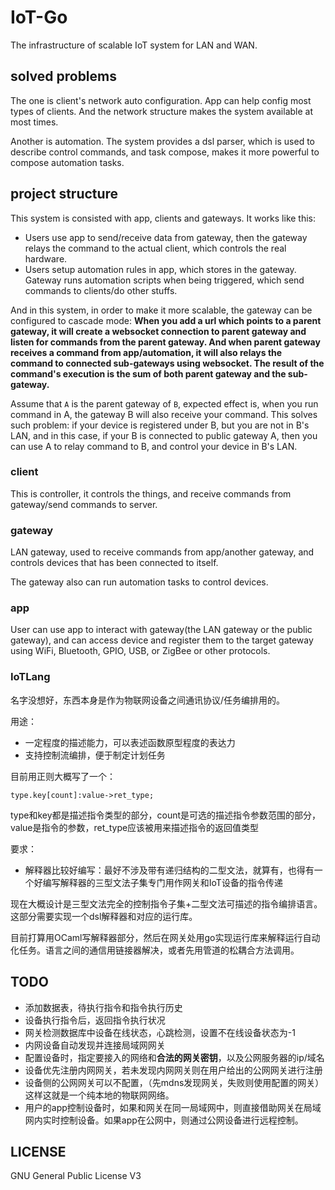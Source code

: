 # IoT-Go

The infrastructure of scalable IoT system for LAN and WAN.

## solved problems

The one is client's network auto configuration. App can help config most types of clients. And the network structure makes the system available at most times.

Another is automation. The system provides a dsl parser, which is used to describe control commands, and task compose, makes it more powerful to compose automation tasks.

## project structure

This system is consisted with app, clients and gateways. It works like this:

- Users use app to send/receive data from gateway, then the gateway relays the command to the actual client, which controls the real hardware.
- Users setup automation rules in app, which stores in the gateway. Gateway runs automation scripts when being triggered, which send commands to clients/do other stuffs.

And in this system, in order to make it more scalable, the gateway can be configured to cascade mode: **When you add a url which points to a parent gateway, it will create a websocket connection to parent gateway and listen for commands from the parent gateway. And when parent gateway receives a command from app/automation, it will also relays the command to connected sub-gateways using websocket. The result of the command's execution is the sum of both parent gateway and the sub-gateway.**

Assume that `A` is the parent gateway of `B`, expected effect is, when you run command in A, the gateway B will also receive your command. This solves such problem: if your device is registered under B, but you are not in B's LAN, and in this case, if your B is connected to public gateway A, then you can use A to relay command to B, and control your device in B's LAN.

### client

This is controller, it controls the things, and receive commands from gateway/send commands to server.

### gateway

LAN gateway, used to receive commands from app/another gateway, and controls devices that has been connected to itself.

The gateway also can run automation tasks to control devices.

### app

User can use app to interact with gateway(the LAN gateway or the public gateway), and can access device and register them to the target gateway using WiFi, Bluetooth, GPIO, USB, or ZigBee or other protocols.

### IoTLang

名字没想好，东西本身是作为物联网设备之间通讯协议/任务编排用的。

用途：

- 一定程度的描述能力，可以表述函数原型程度的表达力
- 支持控制流编排，便于制定计划任务

目前用正则大概写了一个：

```
type.key[count]:value->ret_type;
```

type和key都是描述指令类型的部分，count是可选的描述指令参数范围的部分，value是指令的参数，ret_type应该被用来描述指令的返回值类型

要求：

- 解释器比较好编写：最好不涉及带有递归结构的二型文法，就算有，也得有一个好编写解释器的三型文法子集专门用作网关和IoT设备的指令传递

现在大概设计是三型文法完全的控制指令子集+二型文法可描述的指令编排语言。这部分需要实现一个dsl解释器和对应的运行库。

目前打算用OCaml写解释器部分，然后在网关处用go实现运行库来解释运行自动化任务。语言之间的通信用链接器解决，或者先用管道的松耦合方法调用。

## TODO

- 添加数据表，待执行指令和指令执行历史
- 设备执行指令后，返回指令执行状况
- 网关检测数据库中设备在线状态，心跳检测，设置不在线设备状态为-1
- 内网设备自动发现并连接局域网网关
- 配置设备时，指定要接入的网络和**合法的网关密钥**，以及公网服务器的ip/域名
- 设备优先注册内网网关，若未发现内网网关则在用户给出的公网网关进行注册
- 设备侧的公网网关可以不配置，（先mdns发现网关，失败则使用配置的网关）这样这就是一个纯本地的物联网网络。
- 用户的app控制设备时，如果和网关在同一局域网中，则直接借助网关在局域网内实时控制设备。如果app在公网中，则通过公网设备进行远程控制。

## LICENSE

GNU General Public License V3
